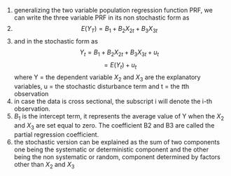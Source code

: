 1. generalizing the two variable population regression function PRF, we can write the three variable PRF in its non stochastic form as 
2. $$ E(Y_T) = B_1 + B_2X_{2t} + B_3X_{3t} $$
3. and in the stochastic form as $$ Y_t = B_1 + B_2X_{2t} +B_3X_{3t} + u_t $$$$ = E(Y_t) + u_t$$ where Y = the dependent variable $X_2$ and $X_3$ are the explanatory variables, u = the stochastic disturbance term and t = the *t*th observation 
4. in case the data is cross sectional, the subscript i will denote the i-th observation. 
5. $B_1$ is the intercept term, it represents the average value of Y when the $X_2$ and $X_3$ are set equal to zero. The coefficient B2 and B3 are called the partial regression coefficient. 
6. the stochastic version can be explained as the sum of two components one being the systematic or deterministic component and the other being the non systematic or random, component determined by factors other than $X_2$ and $X_3$ 